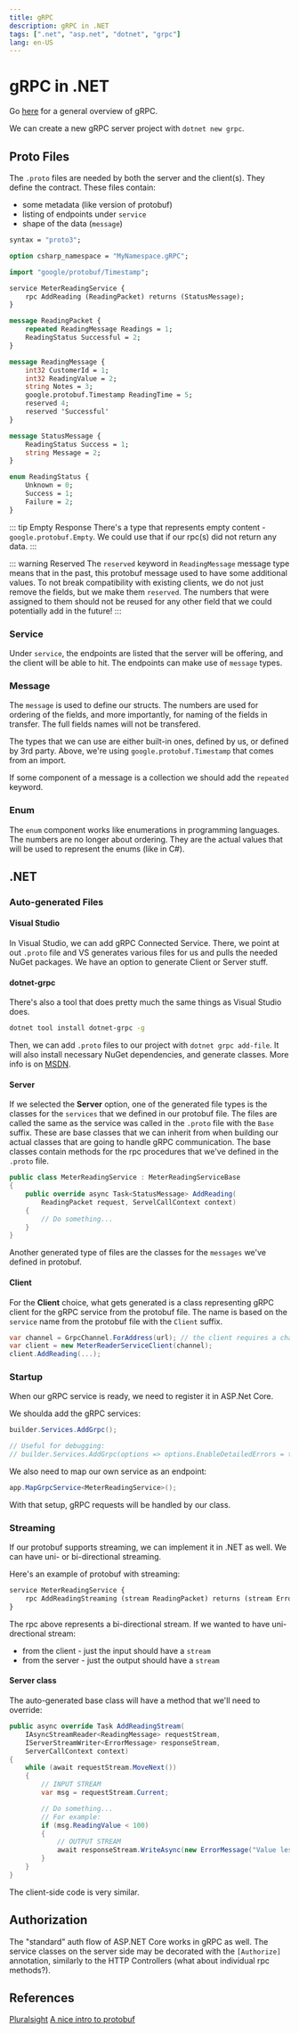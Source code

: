 ```yaml
---
title: gRPC
description: gRPC in .NET
tags: [".net", "asp.net", "dotnet", "grpc"]
lang: en-US
---
```


# gRPC in .NET

Go [here](/technologies/networking/grpc.md) for a general overview of gRPC.

We can create a new gRPC server project with `dotnet new grpc`.

## Proto Files

The `.proto` files are needed by both the server and the client(s). They define
the contract. These files contain:

- some metadata (like version of protobuf)
- listing of endpoints under `service`
- shape of the data (`message`)

```protobuf
syntax = "proto3";

option csharp_namespace = "MyNamespace.gRPC";

import "google/protobuf/Timestamp";

service MeterReadingService {
    rpc AddReading (ReadingPacket) returns (StatusMessage);
}

message ReadingPacket {
    repeated ReadingMessage Readings = 1;
    ReadingStatus Successful = 2;
}

message ReadingMessage {
    int32 CustomerId = 1;
    int32 ReadingValue = 2;
    string Notes = 3;
    google.protobuf.Timestamp ReadingTime = 5;
    reserved 4;
    reserved 'Successful'
}

message StatusMessage {
    ReadingStatus Success = 1;
    string Message = 2;
}

enum ReadingStatus {
    Unknown = 0;
    Success = 1;
    Failure = 2;
}
```

::: tip Empty Response
There's a type that represents empty content - `google.protobuf.Empty`. We could
use that if our rpc(s) did not return any data.
:::

::: warning Reserved
The `reserved` keyword in `ReadingMessage` message type means that in the past,
this protobuf message used to have some additional values. To not break
compatibility with existing clients, we do not just remove the fields, but we make
them `reserved`. The numbers that were assigned to them should not be reused for
any other field that we could potentially add in the future!
:::

### Service

Under `service`, the endpoints are listed that the server will be offering, and
the client will be able to hit. The endpoints can make use of `message` types.

### Message

The `message` is used to define our structs. The numbers are used for ordering
of the fields, and more importantly, for naming of the fields in transfer. The
full fields names will not be transfered.

The types that we can use are either built-in ones, defined by us, or defined by
3rd party. Above, we're using `google.protobuf.Timestamp` that comes from an
import.

If some component of a message is a collection we should add the `repeated`
keyword.

### Enum

The `enum` component works like enumerations in programming languages. The
numbers are no longer about ordering. They are the actual values that will be
used to represent the enums (like in C#).

## .NET

### Auto-generated Files

#### Visual Studio

In Visual Studio, we can add gRPC Connected Service. There, we point at out
`.proto` file and VS generates various files for us and pulls the needed NuGet
packages. We have an option to generate Client or Server stuff.

#### dotnet-grpc

There's also a tool that does pretty much the same things as Visual Studio does.

```sh
dotnet tool install dotnet-grpc -g
```

Then, we can add `.proto` files to our project with `dotnet grpc add-file`. It
will also install necessary NuGet dependencies, and generate classes. More info
is on [MSDN](https://docs.microsoft.com/en-us/aspnet/core/grpc/dotnet-grpc).

#### Server

If we selected the **Server** option, one of the generated file types is the
classes for the `services` that we defined in our protobuf file. The files are
called the same as the service was called in the `.proto` file with the `Base`
suffix. These are base classes that we can inherit from when building our actual
classes that are going to handle gRPC communication. The base classes contain
methods for the rpc procedures that we've defined in the `.proto` file.

```csharp
public class MeterReadingService : MeterReadingServiceBase
{
    public override async Task<StatusMessage> AddReading(
        ReadingPacket request, ServelCallContext context)
    {
        // Do something...
    }
}
```

Another generated type of files are the classes for the `messages` we've defined
in protobuf.

#### Client

For the **Client** choice, what gets generated is a class representing gRPC
client for the gRPC service from the protobuf file. The name is based on the
`service` name from the protobuf file with the `Client` suffix.

```csharp
var channel = GrpcChannel.ForAddress(url); // the client requires a channel
var client = new MeterReaderServiceClient(channel);
client.AddReading(...);
```

### Startup

When our gRPC service is ready, we need to register it in ASP.Net Core.

We shoulda add the gRPC services:

```csharp
builder.Services.AddGrpc();

// Useful for debugging:
// builder.Services.AddGrpc(options => options.EnableDetailedErrors = true);
```

We also need to map our own service as an endpoint:

```csharp
app.MapGrpcService<MeterReadingService>();
```

With that setup, gRPC requests will be handled by our class.

### Streaming

If our protobuf supports streaming, we can implement it in .NET as well.
We can have uni- or bi-directional streaming.

Here's an example of protobuf with streaming:

```protobuf
service MeterReadingService {
    rpc AddReadingStreaming (stream ReadingPacket) returns (stream ErrorMessage);
}
```

The rpc above represents a bi-directional stream. If we wanted to have
uni-drectional stream:

- from the client - just the input should have a `stream`
- from the server - just the output should have a `stream`

#### Server class

The auto-generated base class will have a method that we'll need to override:

```csharp
public async override Task AddReadingStream(
    IAsyncStreamReader<ReadingMessage> requestStream,
    IServerStreamWriter<ErrorMessage> responseStream,
    ServerCallContext context)
{
    while (await requestStream.MoveNext())
    {
        // INPUT STREAM
        var msg = requestStream.Current;

        // Do something...
        // For example:
        if (msg.ReadingValue < 100)
        {
            // OUTPUT STREAM
            await responseStream.WriteAsync(new ErrorMessage("Value less than 100"));
        }
    }
}
```

The client-side code is very similar.

## Authorization

The "standard" auth flow of ASP.NET Core works in gRPC as well. The service
classes on the server side may be decorated with the `[Authorize]` annotation,
similarly to the HTTP Controllers (what about individual rpc methods?).

## References

[Pluralsight](https://app.pluralsight.com/library/courses/aspdotnet-core-6-using-grpc/)
[A nice intro to
protobuf](https://grapeup.com/blog/protobuf-how-to-serialize-data-effectively-with-protocol-buffers/#)